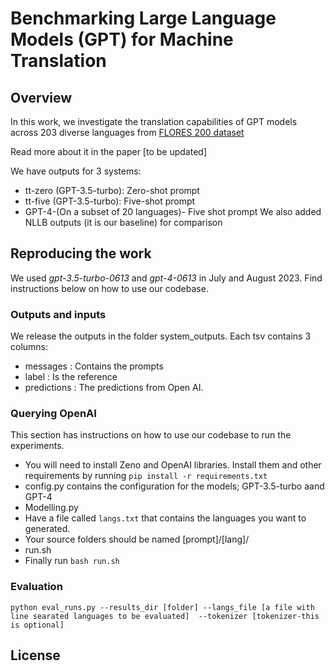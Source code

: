 # Benchmarking Large Language Models (GPT) for Machine Translation
## Overview
In this work, we investigate the translation capabilities of GPT models across 203 diverse languages from [FLORES 200 dataset](https://github.com/facebookresearch/flores/blob/main/flores200/README.md)

Read more about it in the paper [to be updated]

We have outputs for 3 systems:
  - tt-zero (GPT-3.5-turbo): Zero-shot prompt
  - tt-five (GPT-3.5-turbo): Five-shot prompt
  - GPT-4-(On a subset of 20 languages)- Five shot prompt
We also added NLLB outputs (it is our baseline) for comparison
  
## Reproducing the work
We used _gpt-3.5-turbo-0613_  and *gpt-4-0613* in July and August 2023. 
Find instructions below on how to use our codebase.

### Outputs and inputs
We release the outputs in the folder system_outputs. Each tsv contains 3 columns:
- messages : Contains the prompts
- label : Is the reference
- predictions : The predictions from Open AI.

###  Querying OpenAI
This section has instructions on how to use our codebase to run the experiments.
- You will need to install Zeno and OpenAI libraries. Install them and other requirements by running `pip install -r requirements.txt`
- config.py contains the configuration for the models; GPT-3.5-turbo aand GPT-4
- Modelling.py
- Have a file called `langs.txt` that contains the languages you want to generated. 
- Your source folders should be named [prompt]/[lang]/
- run.sh
- Finally run `bash run.sh`
### Evaluation
`python eval_runs.py --results_dir [folder] --langs_file [a file with line searated languages to be evaluated]  --tokenizer [tokenizer-this is optional]`

## License
